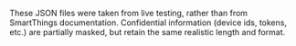 These JSON files were taken from live testing, rather than from SmartThings documentation.
Confidential information (device ids, tokens, etc.) are partially masked, but retain the
same realistic length and format.